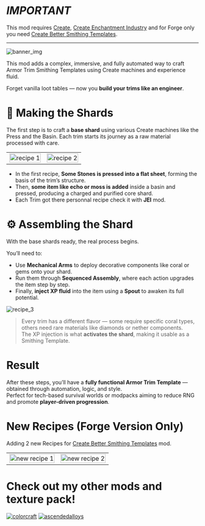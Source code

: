 # *IMPORTANT*

This mod requires [Create](https://modrinth.com/mod/create), [Create Enchantment Industry](https://modrinth.com/mod/create-enchantment-industry) and for Forge only you need [Create Better Smithing Templates](https://modrinth.com/mod/create-better-smithing-templates).

---

![banner_img](https://cdn.modrinth.com/data/ubfQJZV7/images/0b5bb24c99daa9ffdc61df8d8cf15c8beb1933b8.png)

This mod adds a complex, immersive, and fully automated way to craft Armor Trim Smithing Templates using Create machines and experience fluid.

Forget vanilla loot tables — now you **build your trims like an engineer**.

# 🔨 Making the Shards

The first step is to craft a **base shard** using various Create machines like the Press and the Basin. Each trim starts its journey as a raw material processed with care.

<table>
  <tr>
    <td><img src="https://cdn.modrinth.com/data/ubfQJZV7/images/b09335ec2e2ff22b59a15e33d608c1e3012b2c16.png" alt="recipe 1" width="100%"/></td>
    <td><img src="https://cdn.modrinth.com/data/ubfQJZV7/images/dc2188dbed5a3af200a1734f869050a76be676c7.png" alt="recipe 2" width="100%"/></td>
  </tr>
</table>

- In the first recipe, **Some Stones is pressed into a flat sheet**, forming the basis of the trim’s structure.
- Then, **some item like echo or moss is added** inside a basin and pressed, producing a charged and purified core shard.
- Each Trim got there personnal recipe check it with **JEI** mod.

# ⚙️ Assembling the Shard

With the base shards ready, the real process begins.

You’ll need to:

- Use **Mechanical Arms** to deploy decorative components like coral or gems onto your shard.
- Run them through **Sequenced Assembly**, where each action upgrades the item step by step.
- Finally, **inject XP fluid** into the item using a **Spout** to awaken its full potential.

![recipe_3](https://cdn.modrinth.com/data/ubfQJZV7/images/ef68737b72ca29aeec4082c908e4d03e76f75281.png)

> Every trim has a different flavor — some require specific coral types, others need rare materials like diamonds or nether components.  
> The XP injection is what **activates the shard**, making it usable as a Smithing Template.

# Result

After these steps, you’ll have a **fully functional Armor Trim Template** — obtained through automation, logic, and style.  
Perfect for tech-based survival worlds or modpacks aiming to reduce RNG and promote **player-driven progression**.

# New Recipes (Forge Version Only)

Adding 2 new Recipes for [Create Better Smithing Templates](https://modrinth.com/mod/create-better-smithing-templates) mod.

<table>
  <tr>
    <td><img src="https://cdn.modrinth.com/data/ubfQJZV7/images/ca9b9a8e32cb17c8e1ea84820153b96a535b44c8.png" alt="new recipe 1" width="100%"/></td>
    <td><img src="https://cdn.modrinth.com/data/ubfQJZV7/images/037b0bae909e9ad0ec87aafe9ecaa8dca157d15e.png" alt="new recipe 2" width="100%"/></td>
  </tr>
</table>

# Check out my other mods and texture pack!

[![colorcraft](https://cdn.modrinth.com/data/eEFJhRYv/images/2e31d7a074cbb34170d974221063c4390b9332a8.png)](https://modrinth.com/resourcepack/textcolorcraft)
[![ascendedalloys](https://cdn.modrinth.com/data/6kjnAD62/images/7db9639b95699eb2128fb817f8fc8b501e8367b4.png)](https://modrinth.com/mod/ascendedalloys)
